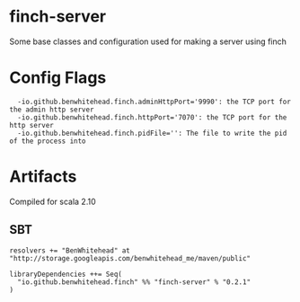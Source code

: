 finch-server
============

Some base classes and configuration used for making a server using finch

# Config Flags

```
  -io.github.benwhitehead.finch.adminHttpPort='9990': the TCP port for the admin http server
  -io.github.benwhitehead.finch.httpPort='7070': the TCP port for the http server
  -io.github.benwhitehead.finch.pidFile='': The file to write the pid of the process into
```

# Artifacts

Compiled for scala 2.10

## SBT

```
resolvers += "BenWhitehead" at "http://storage.googleapis.com/benwhitehead_me/maven/public"

libraryDependencies ++= Seq(
  "io.github.benwhitehead.finch" %% "finch-server" % "0.2.1"
)
```
